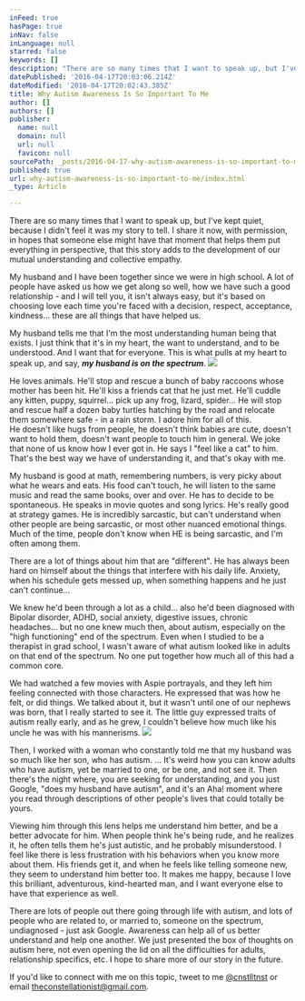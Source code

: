 ```yaml
---
inFeed: true
hasPage: true
inNav: false
inLanguage: null
starred: false
keywords: []
description: "There are so many times that I want to speak up, but I've kept quiet, because I didn't feel it was my story to tell. \_I share it now, with permission, in hopes that someone else might have that moment that helps them put everything in perspective, that this story adds to the development of our mutual understanding and collective empathy.\_"
datePublished: '2016-04-17T20:03:06.214Z'
dateModified: '2016-04-17T20:02:43.385Z'
title: Why Autism Awareness Is So Important To Me
author: []
authors: []
publisher:
  name: null
  domain: null
  url: null
  favicon: null
sourcePath: _posts/2016-04-17-why-autism-awareness-is-so-important-to-me.md
published: true
url: why-autism-awareness-is-so-important-to-me/index.html
_type: Article

---
```

There are so many times that I want to speak up, but I've kept quiet, because I didn't feel it was my story to tell.  I share it now, with permission, in hopes that someone else might have that moment that helps them put everything in perspective, that this story adds to the development of our mutual understanding and collective empathy. 

My husband and I have been together since we were in high school. A lot of people have asked us how we get along so well, how we have such a good relationship - and I will tell you, it isn't always easy, but it's based on choosing love each time you're faced with a decision, respect, acceptance, kindness... these are all things that have helped us. 

My husband tells me that I'm the most understanding human being that exists. I just think that it's in my heart, the want to understand, and to be understood. And I want that for everyone. This is what pulls at my heart to speak up, and say, _**my husband is on the spectrum**_. ![](https://the-grid-user-content.s3-us-west-2.amazonaws.com/74f2e722-4873-49cc-93e6-63facbb16050.jpg)

He loves animals. He'll stop and rescue a bunch of baby raccoons whose mother has been hit. He'll kiss a friends cat that he just met. He'll cuddle any kitten, puppy, squirrel... pick up any frog, lizard, spider... He will stop and rescue half a dozen baby turtles hatching by the road and relocate them somewhere safe - in a rain storm. I adore him for all of this.   
He doesn't like hugs from people, he doesn't think babies are cute, doesn't want to hold them, doesn't want people to touch him in general. We joke that none of us know how I ever got in. He says I "feel like a cat" to him. That's the best way we have of understanding it, and that's okay with me. 

My husband is good at math, remembering numbers, is very picky about what he wears and eats. His food can't touch, he will listen to the same music and read the same books, over and over. He has to decide to be spontaneous. He speaks in movie quotes and song lyrics. He's really good at strategy games. He is incredibly sarcastic, but can't understand when other people are being sarcastic, or most other nuanced emotional things.  Much of the time, people don't know when HE is being sarcastic, and I'm often among them. 

There are a lot of things about him that are "different". He has always been hard on himself about the things that interfere with his daily life. Anxiety, when his schedule gets messed up, when something happens and he just can't continue...

We knew he'd been through a lot as a child... also he'd been diagnosed with Bipolar disorder, ADHD, social anxiety, digestive issues, chronic headaches... but no one knew much then, about autism, especially on the "high functioning" end of the spectrum. Even when I studied to be a therapist in grad school, I wasn't aware of what autism looked like in adults on that end of the spectrum. No one put together how much all of this had a common core.

We had watched a few movies with Aspie portrayals, and they left him feeling connected with those characters. He expressed that was how he felt, or did things. We talked about it, but it wasn't until one of our nephews was born, that I really started to see it. The little guy expressed traits of autism really early, and as he grew, I couldn't believe how much like his uncle he was with his mannerisms. ![](https://the-grid-user-content.s3-us-west-2.amazonaws.com/a79a6273-79d3-4808-a90a-2e5dcc6a761a.jpg)

Then, I worked with a woman who constantly told me that my husband was so much like her son, who has autism. ... It's weird how you can know adults who have autism, yet be married to one, or be one, and not see it. Then there's the night where, you are seeking for understanding, and you just Google, "does my husband have autism", and it's an Aha! moment where you read through descriptions of other people's lives that could totally be yours. 

Viewing him through this lens helps me understand him better, and be a better advocate for him. When people think he's being rude, and he realizes it, he often tells them he's just autistic, and he probably misunderstood. I feel like there is less frustration with his behaviors when you know more about them. His friends get it, and when he feels like telling someone new, they seem to understand him better too. It makes me happy, because I love this brilliant, adventurous, kind-hearted man, and I want everyone else to have that experience as well. 

There are lots of people out there going through life with autism, and lots of people who are related to, or married to, someone on the spectrum, undiagnosed - just ask Google. Awareness can help all of us better understand and help one another. We just presented the box of thoughts on autism here, not even opening the lid on all the difficulties for adults, relationship specifics, etc. I hope to share more of our story in the future.

If you'd like to connect with me on this topic, tweet to me [@cnstlltnst][0] or email theconstellationist@gmail.com. 

[0]: https://twitter.com/cnstlltnst